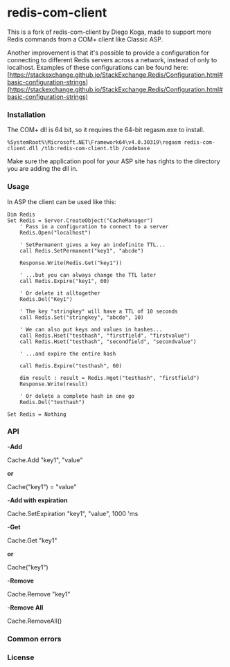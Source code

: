 # redis-com-client

This is a fork of redis-com-client by Diego Koga, made to support more Redis commands from a COM+ client like Classic ASP.

Another improvement is that it's possible to provide a configuration for connecting to different Redis servers across a network, instead of only to localhost. Examples of these configurations can be found here:[https://stackexchange.github.io/StackExchange.Redis/Configuration.html#basic-configuration-strings](https://stackexchange.github.io/StackExchange.Redis/Configuration.html#basic-configuration-strings)

### Installation

The COM+ dll is 64 bit, so it requires the 64-bit regasm.exe to install.

`%SystemRoot%\Microsoft.NET\Framework64\v4.0.30319\regasm redis-com-client.dll /tlb:redis-com-client.tlb /codebase`

Make sure the application pool for your ASP site has rights to the directory you are adding the dll in.

### Usage

In ASP the client can be used like this:

```visual-basic
Dim Redis
Set Redis = Server.CreateObject("CacheManager")
    ' Pass in a configuration to connect to a server
    Redis.Open("localhost")

    ' SetPermanent gives a key an indefinite TTL...
    call Redis.SetPermanent("key1", "abcde")

    Response.Write(Redis.Get("key1"))
    
    ' ...but you can always change the TTL later
    call Redis.Expire("key1", 60)    
    
    ' Or delete it alltogether
    Redis.Del("Key1")

    ' The key "stringkey" will have a TTL of 10 seconds
    call Redis.Set("stringkey", "abcde", 10)

    ' We can also put keys and values in hashes...
    call Redis.Hset("testhash", "firstfield", "firstvalue")
    call Redis.Hset("testhash", "secondfield", "secondvalue")
    
    ' ...and expire the entire hash

    call Redis.Expire("testhash", 60)

    dim result : result = Redis.Hget("testhash", "firstfield")
    Response.Write(result)

    ' Or delete a complete hash in one go   
    Redis.Del("testhash")

Set Redis = Nothing
```

### API

-**Add**

  Cache.Add "key1", "value"

 **or**

  Cache("key1") = "value"

-**Add with expiration**

  Cache.SetExpiration "key1", "value", 1000 'ms

-**Get**

  Cache.Get "key1"

**or**

  Cache("key1")

-**Remove**

  Cache.Remove "key1"

-**Remove All**

  Cache.RemoveAll()

### Common errors

### License












